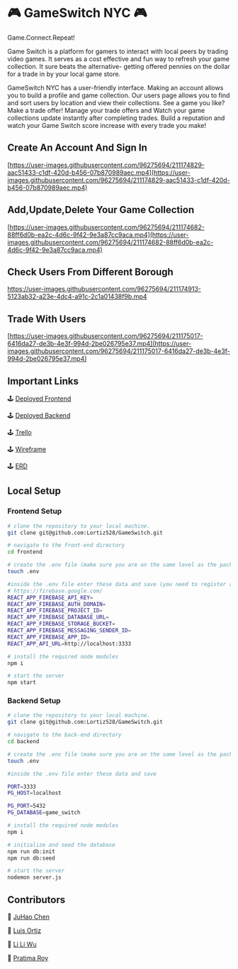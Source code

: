 # 🎮 GameSwitch NYC 🎮

Game.Connect.Repeat!


Game Switch is a platform for gamers to interact with local peers by trading video games. It serves as a cost effective and fun way to refresh your game collection. It sure beats the alternative- getting offered pennies on the dollar for a trade in by your local game store.

GameSwitch NYC has a user-friendly interface.  Making an account allows you to build a profile and game collection. Our users page allows you to find and sort users by location and view their collections. See a game you like? Make a trade offer! Manage your trade offers and Watch your game collections update instantly after completing trades. Build a reputation and watch your Game Switch score increase with every trade you make!



## Create An Account And Sign In
[https://user-images.githubusercontent.com/96275694/211174829-aac51433-c1df-420d-b456-07b870989aec.mp4](https://user-images.githubusercontent.com/96275694/211174829-aac51433-c1df-420d-b456-07b870989aec.mp4)

## Add,Update,Delete Your Game Collection
[https://user-images.githubusercontent.com/96275694/211174682-88ff6d0b-ea2c-4d6c-9f42-9e3a87cc9aca.mp4](https://user-images.githubusercontent.com/96275694/211174682-88ff6d0b-ea2c-4d6c-9f42-9e3a87cc9aca.mp4)


## Check Users From Different Borough
[https://user-images.githubusercontent.com/96275694/211174913-5123ab32-a23e-4dc4-a91c-2c1a01438f9b.mp4
](https://user-images.githubusercontent.com/96275694/211174913-5123ab32-a23e-4dc4-a91c-2c1a01438f9b.mp4
)

 ## Trade With Users
[https://user-images.githubusercontent.com/96275694/211175017-6416da27-de3b-4e3f-994d-2be026795e37.mp4](https://user-images.githubusercontent.com/96275694/211175017-6416da27-de3b-4e3f-994d-2be026795e37.mp4)


## Important Links

🕹️ [Deployed Frontend](https://game-switch-ny.netlify.app)

🕹️ [Deployed Backend](https://game-switch-nyc.adaptable.app)

🕹️ [Trello](https://trello.com/b/Zu5DpOyo/capstone-group-1-video-game-exchange)

🕹️ [Wireframe](https://wireframe.cc/8CnMSP)

🕹️ [ERD](https://miro.com/welcomeonboard/elN5aFYxVzhYdVI5VEpPTVVvWjNJMUVkM0N6MGpMaWd3NkJVWGNQMUNBT2NGTVIxcUllYzRaRGJIcUUxT3FPbHwzNDU4NzY0NTE2MDUzODU0MDU1fDI=?share_link_id=45931369474)

## Local Setup

### Frontend Setup

```bash
# clone the repository to your local machine.
git clone git@github.com:Lortiz528/GameSwitch.git

# navigate to the front-end directory
cd frontend

# create the .env file (make sure you are on the same level as the package.json of the frontend-end directory)
touch .env

#inside the .env file enter these data and save (you need to register a firebase account)
# https://firebase.google.com/
REACT_APP_FIREBASE_API_KEY=
REACT_APP_FIREBASE_AUTH_DOMAIN=
REACT_APP_FIREBASE_PROJECT_ID=
REACT_APP_FIREBASE_DATABASE_URL=
REACT_APP_FIREBASE_STORAGE_BUCKET=
REACT_APP_FIREBASE_MESSAGING_SENDER_ID=
REACT_APP_FIREBASE_APP_ID=
REACT_APP_API_URL=http://localhost:3333

# install the required node modules
npm i

# start the server
npm start
```

### Backend Setup

```bash
# clone the repository to your local machine.
git clone git@github.com:Lortiz528/GameSwitch.git

# navigate to the back-end directory
cd backend

# create the .env file (make sure you are on the same level as the package.json of the back-end directory)
touch .env

#inside the .env file enter these data and save

PORT=3333
PG_HOST=localhost

PG_PORT=5432
PG_DATABASE=game_switch

# install the required node modules
npm i

# initialize and seed the database
npm run db:init
npm run db:seed

# start the server
nodemon server.js
```

## Contributors

🎰 [JuHao Chen](https://github.com/JuHaoChen1997)

🎰 [Luis Ortiz](https://github.com/Lortiz528)

🎰 [Li Li Wu](https://github.com/liliwu8)

🎰 [Pratima Roy](https://github.com/PratimaRoy)
